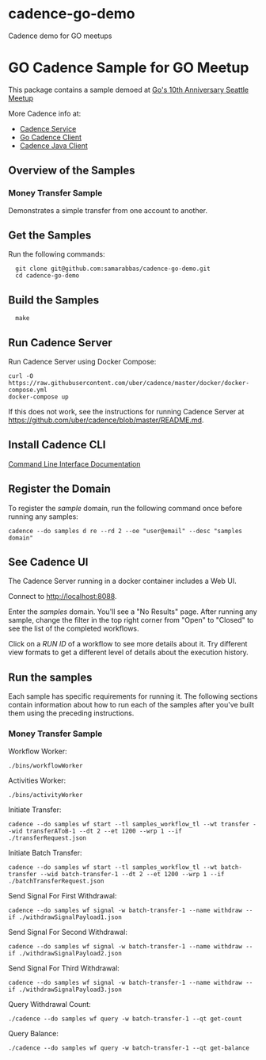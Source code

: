 # cadence-go-demo
Cadence demo for GO meetups

# GO Cadence Sample for GO Meetup
This package contains a sample demoed at [Go's 10th Anniversary Seattle Meetup](https://www.meetup.com/golang/events/265858683/)

More Cadence info at:

* [Cadence Service](https://github.com/uber/cadence)
* [Go Cadence Client](https://github.com/uber-go/cadence-client)
* [Cadence Java Client](https://github.com/uber/cadence-java-client)

## Overview of the Samples

### Money Transfer Sample

Demonstrates a simple transfer from one account to another. 

## Get the Samples

Run the following commands:

      git clone git@github.com:samarabbas/cadence-go-demo.git
      cd cadence-go-demo

## Build the Samples

      make

## Run Cadence Server

Run Cadence Server using Docker Compose:

    curl -O https://raw.githubusercontent.com/uber/cadence/master/docker/docker-compose.yml
    docker-compose up

If this does not work, see the instructions for running Cadence Server at https://github.com/uber/cadence/blob/master/README.md.

## Install Cadence CLI

[Command Line Interface Documentation](https://mfateev.github.io/cadence/docs/08_cli)

## Register the Domain

To register the *sample* domain, run the following command once before running any samples:

    cadence --do samples d re --rd 2 --oe "user@email" --desc "samples domain"

## See Cadence UI

The Cadence Server running in a docker container includes a Web UI.

Connect to [http://localhost:8088](http://localhost:8088).

Enter the *samples* domain. You'll see a "No Results" page. After running any sample, change the 
filter in the
top right corner from "Open" to "Closed" to see the list of the completed workflows.

Click on a *RUN ID* of a workflow to see more details about it. Try different view formats to get a different level
of details about the execution history.

## Run the samples

Each sample has specific requirements for running it. The following sections contain information about
how to run each of the samples after you've built them using the preceding instructions.


### Money Transfer Sample

Workflow Worker:
```
./bins/workflowWorker
```
Activities Worker:
```
./bins/activityWorker
```
Initiate Transfer:
```
cadence --do samples wf start --tl samples_workflow_tl --wt transfer --wid transferAToB-1 --dt 2 --et 1200 --wrp 1 --if ./transferRequest.json
```

Initiate Batch Transfer:
```
cadence --do samples wf start --tl samples_workflow_tl --wt batch-transfer --wid batch-transfer-1 --dt 2 --et 1200 --wrp 1 --if ./batchTransferRequest.json
```

Send Signal For First Withdrawal:
```
cadence --do samples wf signal -w batch-transfer-1 --name withdraw --if ./withdrawSignalPayload1.json
```

Send Signal For Second Withdrawal:
```
cadence --do samples wf signal -w batch-transfer-1 --name withdraw --if ./withdrawSignalPayload2.json
```

Send Signal For Third Withdrawal:
```
cadence --do samples wf signal -w batch-transfer-1 --name withdraw --if ./withdrawSignalPayload3.json
```

Query Withdrawal Count:
```
./cadence --do samples wf query -w batch-transfer-1 --qt get-count
```

Query Balance:
```
./cadence --do samples wf query -w batch-transfer-1 --qt get-balance
```